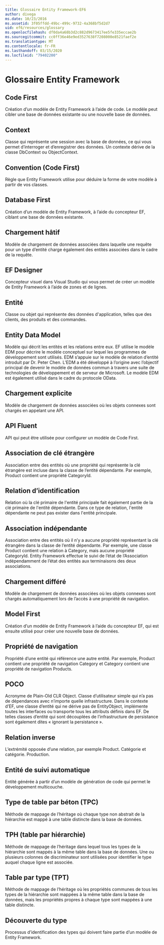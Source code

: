 ```yaml
---
title: Glossaire Entity Framework-EF6
author: divega
ms.date: 10/23/2016
ms.assetid: 3f05ffdd-49bc-499c-9732-4a368bf5d2d7
uid: ef6/resources/glossary
ms.openlocfilehash: df0da4a68b3d2c882d9673417ee5fe335eccae2b
ms.sourcegitcommit: cc0ff36e46e9ed3527638f7208000e8521faef2e
ms.translationtype: MT
ms.contentlocale: fr-FR
ms.lasthandoff: 03/15/2020
ms.locfileid: "79402200"
---
```

# <a name="entity-framework-glossary"></a>Glossaire Entity Framework
## <a name="code-first"></a>Code First
Création d’un modèle de Entity Framework à l’aide de code. Le modèle peut cibler une base de données existante ou une nouvelle base de données.

## <a name="context"></a>Context
Classe qui représente une session avec la base de données, ce qui vous permet d’interroger et d’enregistrer des données. Un contexte dérive de la classe DbContext ou ObjectContext.

## <a name="convention-code-first"></a>Convention (Code First)
Règle que Entity Framework utilise pour déduire la forme de votre modèle à partir de vos classes.

## <a name="database-first"></a>Database First
Création d’un modèle de Entity Framework, à l’aide du concepteur EF, ciblant une base de données existante.

## <a name="eager-loading"></a>Chargement hâtif
Modèle de chargement de données associées dans laquelle une requête pour un type d’entité charge également des entités associées dans le cadre de la requête.

## <a name="ef-designer"></a>EF Designer
Concepteur visuel dans Visual Studio qui vous permet de créer un modèle de Entity Framework à l’aide de zones et de lignes.

## <a name="entity"></a>Entité
Classe ou objet qui représente des données d'application, telles que des clients, des produits et des commandes.

## <a name="entity-data-model"></a>Entity Data Model
Modèle qui décrit les entités et les relations entre eux. EF utilise le modèle EDM pour décrire le modèle conceptuel sur lequel les programmes de développement sont utilisés. EDM s’appuie sur le modèle de relation d’entité introduit par Dr. Peter Chen. L’EDM a été développé à l’origine avec l’objectif principal de devenir le modèle de données commun à travers une suite de technologies de développement et de serveur de Microsoft. Le modèle EDM est également utilisé dans le cadre du protocole OData.

## <a name="explicit-loading"></a>Chargement explicite
Modèle de chargement de données associées où les objets connexes sont chargés en appelant une API.

## <a name="fluent-api"></a>API Fluent
API qui peut être utilisée pour configurer un modèle de Code First.

## <a name="foreign-key-association"></a>Association de clé étrangère
Association entre des entités où une propriété qui représente la clé étrangère est incluse dans la classe de l’entité dépendante. Par exemple, Product contient une propriété CategoryId.

## <a name="identifying-relationship"></a>Relation d’identification
Relation où la clé primaire de l'entité principale fait également partie de la clé primaire de l'entité dépendante. Dans ce type de relation, l'entité dépendante ne peut pas exister dans l'entité principale.

## <a name="independent-association"></a>Association indépendante
Association entre des entités où il n’y a aucune propriété représentant la clé étrangère dans la classe de l’entité dépendante. Par exemple, une classe Product contient une relation à Category, mais aucune propriété CategoryId. Entity Framework effectue le suivi de l’état de l’Association indépendamment de l’état des entités aux terminaisons des deux associations.

## <a name="lazy-loading"></a>Chargement différé
Modèle de chargement de données associées où les objets connexes sont chargés automatiquement lors de l’accès à une propriété de navigation.

## <a name="model-first"></a>Model First
Création d’un modèle de Entity Framework à l’aide du concepteur EF, qui est ensuite utilisé pour créer une nouvelle base de données.

## <a name="navigation-property"></a>Propriété de navigation
Propriété d’une entité qui référence une autre entité. Par exemple, Product contient une propriété de navigation Category et Category contient une propriété de navigation Products.

## <a name="poco"></a>POCO
Acronyme de Plain-Old CLR Object. Classe d’utilisateur simple qui n’a pas de dépendances avec n’importe quelle infrastructure. Dans le contexte d’EF, une classe d’entité qui ne dérive pas de EntityObject, implémente toutes les interfaces ou transporte tous les attributs définis dans EF. De telles classes d’entité qui sont découplées de l’infrastructure de persistance sont également dites « ignorant la persistance ».  

## <a name="relationship-inverse"></a>Relation inverse
L’extrémité opposée d’une relation, par exemple Product. Catégorie et catégorie. Production.

## <a name="self-tracking-entity"></a>Entité de suivi automatique
Entité générée à partir d’un modèle de génération de code qui permet le développement multicouche.

## <a name="table-per-concrete-type-tpc"></a>Type de table par béton (TPC)
Méthode de mappage de l’héritage où chaque type non abstrait de la hiérarchie est mappé à une table distincte dans la base de données.

## <a name="table-per-hierarchy-tph"></a>TPH (table par hiérarchie)
Méthode de mappage de l’héritage dans lequel tous les types de la hiérarchie sont mappés à la même table dans la base de données. Une ou plusieurs colonnes de discriminateur sont utilisées pour identifier le type auquel chaque ligne est associée.

## <a name="table-per-type-tpt"></a>Table par type (TPT)
Méthode de mappage de l’héritage où les propriétés communes de tous les types de la hiérarchie sont mappées à la même table dans la base de données, mais les propriétés propres à chaque type sont mappées à une table distincte.

## <a name="type-discovery"></a>Découverte du type
Processus d’identification des types qui doivent faire partie d’un modèle de Entity Framework.
